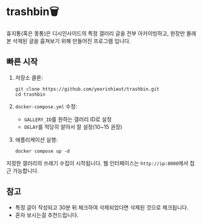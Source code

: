 # trashbin🗑️

휴지통(혹은 똥통)은 디시인사이드의 특정 갤러리 글을 전부 아카이빙하고, 완장만 몰래 본 삭제된 글을 훔쳐보기 위해 만들어진 프로그램 입니다.

## 빠른 시작

1. 저장소 클론:
   ```
   git clone https://github.com/yeorinhieut/trashbin.git
   cd trashbin
   ```

2. `docker-compose.yml` 수정:
   - `GALLERY_ID`를 원하는 갤러리 ID로 설정
   - `DELAY`를 적당히 알아서 잘 설정(10~15 권장)

3. 애플리케이션 실행:
   ```
   docker compose up -d
   ```

지정한 갤러리의 쓰레기 수집이 시작됩니다. 웹 인터페이스는 `http://ip:8000`에서 접근 가능합니다.

## 참고

- 특정 글이 작성되고 30분 뒤 체크하여 삭제되었다면 삭제된 것으로 체크됩니다.
- 혼자 보시는걸 추천드립니다.
